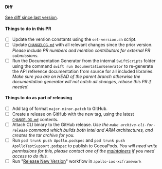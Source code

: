 #### Diff
<!-- _Change this to show the diff since the last version._ -->
[See diff since last version](https://github.com/apollographql/apollo-ios-dev/compare/${PREVIOUS_VERSION_TAG}...{$VERSION_BRANCH}). 

#### Things to do in this PR
- [ ] Update the version constants using the `set-version.sh` script.
- [ ] Update [`CHANGELOG.md`](https://github.com/apollographql/apollo-ios/blob/main/CHANGELOG.md) with all relevant changes since the prior version. _Please include PR numbers and mention contributors for external PR submissions._
- [ ] Run the Documentation Generator from the internal `SwiftScripts` folder using the command `swift run DocumentationGenerator` to re-generate the API reference documentation from source for all included libraries. _Make sure you are on HEAD of the parent branch otherwise the documentation generator will not catch all changes, rebase this PR if needed._

#### Things to do as part of releasing
- [ ] Add tag of format `major.minor.patch` to GitHub.
- [ ] Create a release on GitHub with the new tag, using the latest [`CHANGELOG.md`](https://github.com/apollographql/apollo-ios/blob/main/CHANGELOG.md) contents.
- [ ] Attach CLI binary to the GitHub release. _Use the `make archive-cli-for-release` command which builds both Intel and ARM architectures, and creates the tar archive for you._
- [ ] Run `pod trunk push Apollo.podspec` and `pod trunk push ApolloTestSupport.podspec` to publish to CocoaPods. _You will need write permissions for this, please contact one of the [maintainers](https://github.com/apollographql/apollo-ios/blob/main/README.md#maintainers) if you need access to do this._
- [ ] Run "[Release New Version](https://github.com/apollographql/apollo-ios-xcframework/actions/workflows/release-new-version.yml)" workflow in `apollo-ios-xcframework`
